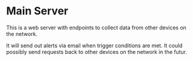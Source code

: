 # Main Server

This is a web server with endpoints to collect data from other devices on the network.

It will send out alerts via email when trigger conditions are met.
It could possibly send requests back to other devices on the network in the futur.
